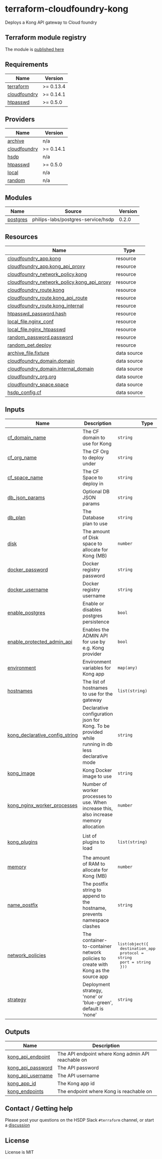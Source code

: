 # terraform-cloudfoundry-kong

Deploys a Kong API gateway to Cloud foundry

## Terraform module registry

The module is [published here](https://registry.terraform.io/modules/philips-labs/kong/cloudfoundry/latest)

<!-- BEGIN_TF_DOCS -->
## Requirements

| Name | Version |
|------|---------|
| <a name="requirement_terraform"></a> [terraform](#requirement\_terraform) | >= 0.13.4 |
| <a name="requirement_cloudfoundry"></a> [cloudfoundry](#requirement\_cloudfoundry) | >= 0.14.1 |
| <a name="requirement_htpasswd"></a> [htpasswd](#requirement\_htpasswd) | >= 0.5.0 |

## Providers

| Name | Version |
|------|---------|
| <a name="provider_archive"></a> [archive](#provider\_archive) | n/a |
| <a name="provider_cloudfoundry"></a> [cloudfoundry](#provider\_cloudfoundry) | >= 0.14.1 |
| <a name="provider_hsdp"></a> [hsdp](#provider\_hsdp) | n/a |
| <a name="provider_htpasswd"></a> [htpasswd](#provider\_htpasswd) | >= 0.5.0 |
| <a name="provider_local"></a> [local](#provider\_local) | n/a |
| <a name="provider_random"></a> [random](#provider\_random) | n/a |

## Modules

| Name | Source | Version |
|------|--------|---------|
| <a name="module_postgres"></a> [postgres](#module\_postgres) | philips-labs/postgres-service/hsdp | 0.2.0 |

## Resources

| Name | Type |
|------|------|
| [cloudfoundry_app.kong](https://registry.terraform.io/providers/cloudfoundry-community/cloudfoundry/latest/docs/resources/app) | resource |
| [cloudfoundry_app.kong_api_proxy](https://registry.terraform.io/providers/cloudfoundry-community/cloudfoundry/latest/docs/resources/app) | resource |
| [cloudfoundry_network_policy.kong](https://registry.terraform.io/providers/cloudfoundry-community/cloudfoundry/latest/docs/resources/network_policy) | resource |
| [cloudfoundry_network_policy.kong_api_proxy](https://registry.terraform.io/providers/cloudfoundry-community/cloudfoundry/latest/docs/resources/network_policy) | resource |
| [cloudfoundry_route.kong](https://registry.terraform.io/providers/cloudfoundry-community/cloudfoundry/latest/docs/resources/route) | resource |
| [cloudfoundry_route.kong_api_route](https://registry.terraform.io/providers/cloudfoundry-community/cloudfoundry/latest/docs/resources/route) | resource |
| [cloudfoundry_route.kong_internal](https://registry.terraform.io/providers/cloudfoundry-community/cloudfoundry/latest/docs/resources/route) | resource |
| [htpasswd_password.hash](https://registry.terraform.io/providers/loafoe/htpasswd/latest/docs/resources/password) | resource |
| [local_file.nginx_conf](https://registry.terraform.io/providers/hashicorp/local/latest/docs/resources/file) | resource |
| [local_file.nginx_htpasswd](https://registry.terraform.io/providers/hashicorp/local/latest/docs/resources/file) | resource |
| [random_password.password](https://registry.terraform.io/providers/hashicorp/random/latest/docs/resources/password) | resource |
| [random_pet.deploy](https://registry.terraform.io/providers/hashicorp/random/latest/docs/resources/pet) | resource |
| [archive_file.fixture](https://registry.terraform.io/providers/hashicorp/archive/latest/docs/data-sources/file) | data source |
| [cloudfoundry_domain.domain](https://registry.terraform.io/providers/cloudfoundry-community/cloudfoundry/latest/docs/data-sources/domain) | data source |
| [cloudfoundry_domain.internal_domain](https://registry.terraform.io/providers/cloudfoundry-community/cloudfoundry/latest/docs/data-sources/domain) | data source |
| [cloudfoundry_org.org](https://registry.terraform.io/providers/cloudfoundry-community/cloudfoundry/latest/docs/data-sources/org) | data source |
| [cloudfoundry_space.space](https://registry.terraform.io/providers/cloudfoundry-community/cloudfoundry/latest/docs/data-sources/space) | data source |
| [hsdp_config.cf](https://registry.terraform.io/providers/philips-software/hsdp/latest/docs/data-sources/config) | data source |

## Inputs

| Name | Description | Type | Default | Required |
|------|-------------|------|---------|:--------:|
| <a name="input_cf_domain_name"></a> [cf\_domain\_name](#input\_cf\_domain\_name) | The CF domain to use for Kong | `string` | `""` | no |
| <a name="input_cf_org_name"></a> [cf\_org\_name](#input\_cf\_org\_name) | The CF Org to deploy under | `string` | n/a | yes |
| <a name="input_cf_space_name"></a> [cf\_space\_name](#input\_cf\_space\_name) | The CF Space to deploy in | `string` | n/a | yes |
| <a name="input_db_json_params"></a> [db\_json\_params](#input\_db\_json\_params) | Optional DB JSON params | `string` | `"{}"` | no |
| <a name="input_db_plan"></a> [db\_plan](#input\_db\_plan) | The Database plan to use | `string` | `"postgres-micro-dev"` | no |
| <a name="input_disk"></a> [disk](#input\_disk) | The amount of Disk space to allocate for Kong (MB) | `number` | `1024` | no |
| <a name="input_docker_password"></a> [docker\_password](#input\_docker\_password) | Docker registry password | `string` | `""` | no |
| <a name="input_docker_username"></a> [docker\_username](#input\_docker\_username) | Docker registry username | `string` | `""` | no |
| <a name="input_enable_postgres"></a> [enable\_postgres](#input\_enable\_postgres) | Enable or disables postgres persistence | `bool` | `false` | no |
| <a name="input_enable_protected_admin_api"></a> [enable\_protected\_admin\_api](#input\_enable\_protected\_admin\_api) | Enables the ADMIN API for use by e.g. Kong provider | `bool` | `false` | no |
| <a name="input_environment"></a> [environment](#input\_environment) | Environment variables for Kong app | `map(any)` | `{}` | no |
| <a name="input_hostnames"></a> [hostnames](#input\_hostnames) | The list of hostnames to use for the gateway | `list(string)` | `[]` | no |
| <a name="input_kong_declarative_config_string"></a> [kong\_declarative\_config\_string](#input\_kong\_declarative\_config\_string) | Declarative configuration json for Kong. To be provided while running in db less declarative mode | `string` | `"{\"_format_version\":\"1.1\", \"services\":[{\"host\":\"go-hello-world.eu-west.philips-healthsuite.com\",\"port\":443,\"protocol\":\"https\", \"routes\":[{\"paths\":[\"/\"]}]}],\"plugins\":[{\"name\":\"prometheus\"}]}"` | no |
| <a name="input_kong_image"></a> [kong\_image](#input\_kong\_image) | Kong Docker image to use | `string` | `"kong/kong:2.6.0"` | no |
| <a name="input_kong_nginx_worker_processes"></a> [kong\_nginx\_worker\_processes](#input\_kong\_nginx\_worker\_processes) | Number of worker processes to use. When increase this, also increase memory allocation | `number` | `4` | no |
| <a name="input_kong_plugins"></a> [kong\_plugins](#input\_kong\_plugins) | List of plugins to load | `list(string)` | <pre>[<br>  "bundled"<br>]</pre> | no |
| <a name="input_memory"></a> [memory](#input\_memory) | The amount of RAM to allocate for Kong (MB) | `number` | `1024` | no |
| <a name="input_name_postfix"></a> [name\_postfix](#input\_name\_postfix) | The postfix string to append to the hostname, prevents namespace clashes | `string` | `""` | no |
| <a name="input_network_policies"></a> [network\_policies](#input\_network\_policies) | The container-to-container network policies to create with Kong as the source app | <pre>list(object({<br>    destination_app = string<br>    protocol        = string<br>    port            = string<br>  }))</pre> | `[]` | no |
| <a name="input_strategy"></a> [strategy](#input\_strategy) | Deployment strategy, 'none' or 'blue-green', default is 'none' | `string` | `"none"` | no |

## Outputs

| Name | Description |
|------|-------------|
| <a name="output_kong_api_endpoint"></a> [kong\_api\_endpoint](#output\_kong\_api\_endpoint) | The API endpoint where Kong admin API reachable on |
| <a name="output_kong_api_password"></a> [kong\_api\_password](#output\_kong\_api\_password) | The API password |
| <a name="output_kong_api_username"></a> [kong\_api\_username](#output\_kong\_api\_username) | The API username |
| <a name="output_kong_app_id"></a> [kong\_app\_id](#output\_kong\_app\_id) | The Kong app id |
| <a name="output_kong_endpoints"></a> [kong\_endpoints](#output\_kong\_endpoints) | The endpoint where Kong is reachable on |
<!-- END_TF_DOCS -->

## Contact / Getting help

Please post your questions on the HSDP Slack `#terraform` channel, or start a [discussion](https://github.com/philips-labs/terraform-cloudfoundry-kong/discussions)

## License

License is MIT
